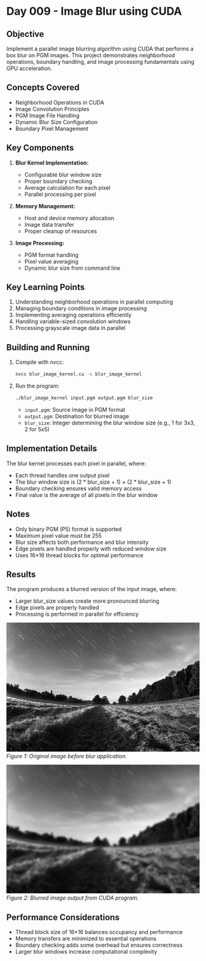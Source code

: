 # Day 009 - Image Blur using CUDA

## Objective
Implement a parallel image blurring algorithm using CUDA that performs a box blur on PGM images. This project demonstrates neighborhood operations, boundary handling, and image processing fundamentals using GPU acceleration.

## Concepts Covered
- Neighborhood Operations in CUDA
- Image Convolution Principles
- PGM Image File Handling
- Dynamic Blur Size Configuration
- Boundary Pixel Management

## Key Components
1. **Blur Kernel Implementation:**
   - Configurable blur window size
   - Proper boundary checking
   - Average calculation for each pixel
   - Parallel processing per pixel

2. **Memory Management:**
   - Host and device memory allocation
   - Image data transfer
   - Proper cleanup of resources

3. **Image Processing:**
   - PGM format handling
   - Pixel value averaging
   - Dynamic blur size from command line

## Key Learning Points
1. Understanding neighborhood operations in parallel computing
2. Managing boundary conditions in image processing
3. Implementing averaging operations efficiently
4. Handling variable-sized convolution windows
5. Processing grayscale image data in parallel

## Building and Running
1. Compile with nvcc:
   ```bash
   nvcc blur_image_kernel.cu -o blur_image_kernel
   ```

2. Run the program:
   ```bash
   ./blur_image_kernel input.pgm output.pgm blur_size
   ```
   - `input.pgm`: Source image in PGM format
   - `output.pgm`: Destination for blurred image
   - `blur_size`: Integer determining the blur window size (e.g., 1 for 3x3, 2 for 5x5)

## Implementation Details
The blur kernel processes each pixel in parallel, where:
- Each thread handles one output pixel
- The blur window size is (2 * blur_size + 1) × (2 * blur_size + 1)
- Boundary checking ensures valid memory access
- Final value is the average of all pixels in the blur window

## Notes
- Only binary PGM (P5) format is supported
- Maximum pixel value must be 255
- Blur size affects both performance and blur intensity
- Edge pixels are handled properly with reduced window size
- Uses 16×16 thread blocks for optimal performance

## Results
The program produces a blurred version of the input image, where:
- Larger blur_size values create more pronounced blurring
- Edge pixels are properly handled
- Processing is performed in parallel for efficiency

![original image](picture.png)
*Figure 1: Original image before blur application.*

![blurred image](./blured_picture.png)
*Figure 2: Blurred image output from CUDA program.*

## Performance Considerations
- Thread block size of 16×16 balances occupancy and performance
- Memory transfers are minimized to essential operations
- Boundary checking adds some overhead but ensures correctness
- Larger blur windows increase computational complexity
